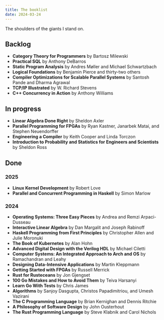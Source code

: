 ```yaml
---
title: The booklist
date: 2024-03-24
---
```

The shoulders of the giants I stand on.

## Backlog
- **Category Theory for Programmers** by Bartosz Milewski
- **Practical SQL** by Anthony DeBarros
- **Static Program Analysis** by Andres Møller and Michael Schwartzbach
- **Logical Foundations** by Benjamin Pierce and thirty-two others
- **Compiler Optimizations for Scalable Parallel Systems** by Santosh Pande and Dharma Agrawal
- **TCP/IP Illustrated** by W. Richard Stevens
- **C++ Concurrency in Action** by Anthony Williams


## In progress

- **Linear Algebra Done Right** by Sheldon Axler
- **Parallel Programming for FPGAs** by Ryan Kastner, Janarbek Matai, and Stephen Neuendorffer
- **Engineering a Compiler** by Keith Cooper and Linda Torczon
- **Introduction to Probability and Statistics for Engineers and Scientists** by Sheldon Ross

## Done

### 2025

- **Linux Kernel Development** by Robert Love
- **Parallel and Concurrent Programming in Haskell** by Simon Marlow

### 2024

- **Operating Systems: Three Easy Pieces** by Andrea and Remzi Arpaci-Dusseau
- **Interactive Linear Algebra** by Dan Margalit and Joseph Rabinoff
- **Haskell Programming from First Principles** by Christopher Allen and Julie Moronuki
- **The Book of Kubernetes** by Alan Hohn
- **Advanced Digital Design with the Verilog HDL** by Michael Ciletti
- **Computer Systems: An Integrated Approach to Arch and OS** by Ramachandran and Leahy
- **Designing Data-Intensive Applications** by Martin Kleppmann
- **Getting Started with FPGAs** by Russell Merrick
- **Rust for Rusteceans** by Jon Gjengset
- **100 Go Mistakes and How to Avoid Them** by Teiva Harsanyi
- **Learn Go With Tests** by Chris James
- **Algorithms** by Sanjoy Dasgupta, Christos Papadimitriou, and Umesh Vazirani
- **The C Programming Language** by Brian Kernighan and Dennis Ritchie
- **A Philosophy of Software Design** by John Ousterhout
- **The Rust Programming Language** by Steve Klabnik and Carol Nichols
